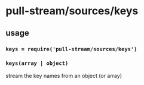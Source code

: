 # pull-stream/sources/keys

## usage

### `keys = require('pull-stream/sources/keys')`

### `keys(array | object)`

stream the key names from an object (or array)

